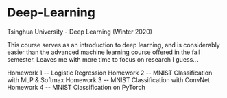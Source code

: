 # Deep-Learning
Tsinghua University - Deep Learning (Winter 2020)

This course serves as an introduction to deep learning, and is considerably easier than the advanced machine learning course offered in the fall semester. Leaves me with more time to focus on research I guess...

Homework 1 -- Logistic Regression
Homework 2 -- MNIST Classification with MLP & Softmax
Homework 3 -- MNIST Classification with ConvNet
Homework 4 -- MNIST Classification on PyTorch

